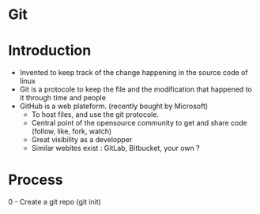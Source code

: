 # Git

# Introduction
- Invented to keep track of the change happening in the source code of linux
- Git is a protocole to keep the file and the modification that happened to it through time and people
- GitHub is a web plateform. (recently bought by Microsoft)
  - To host files, and use the git protocole.
  - Central point of the opensource community to get and share code (follow, like, fork, watch)
  - Great visibility as a developper
  - Similar webites exist : GitLab, Bitbucket, your own ?

# Process
0 - Create a git repo (git init)